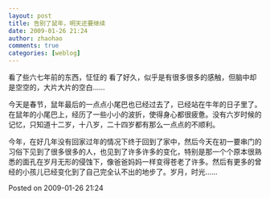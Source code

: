 ```yaml
---
layout: post
title: 告别了鼠年，明天还要继续
date: 2009-01-26 21:24
author: zhaohao
comments: true
categories: [weblog]
---
```

看了些六七年前的东西，怔怔的 看了好久，似乎是有很多很多的感触，但脑中却是空空的，大片大片的空白……

今天是春节，鼠年最后的一点点小尾巴也已经过去了，已经站在牛年的日子里了。在鼠年的小尾巴上，经历了一些小小的波折，使得身心都很疲惫。没有六岁时候的记忆，只知道十二岁，十八岁，二十四岁都有那么一点点的不顺利。

今年，在好几年没有回家过年的情况下终于回到了家中，然后今天在初一要串门的习俗下见到了很多很多的人，也见到了许多许多的变化，特别是那一个个原本很熟悉的面孔在岁月无形的侵蚀下，像爸爸妈妈一样变得苍老了许多。然后有更多的曾经的小孩儿已经变化到了自己完全认不出的地步了。岁月，时光……

Posted on 2009-01-26 21:24
